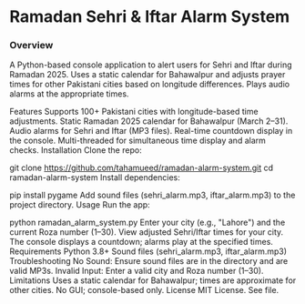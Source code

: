 # Ramadan Sehri & Iftar Alarm System
### Overview
A Python-based console application to alert users for Sehri and Iftar during Ramadan 2025. Uses a static calendar for Bahawalpur and adjusts prayer times for other Pakistani cities based on longitude differences. Plays audio alarms at the appropriate times.

Features
Supports 100+ Pakistani cities with longitude-based time adjustments.
Static Ramadan 2025 calendar for Bahawalpur (March 2–31).
Audio alarms for Sehri and Iftar (MP3 files).
Real-time countdown display in the console.
Multi-threaded for simultaneous time display and alarm checks.
Installation
Clone the repo:

git clone https://github.com/tahamueed/ramadan-alarm-system.git
cd ramadan-alarm-system
Install dependencies:

pip install pygame
Add sound files (sehri_alarm.mp3, iftar_alarm.mp3) to the project directory.
Usage
Run the app:

python ramadan_alarm_system.py
Enter your city (e.g., "Lahore") and the current Roza number (1–30).
View adjusted Sehri/Iftar times for your city.
The console displays a countdown; alarms play at the specified times.
Requirements
Python 3.8+
Sound files (sehri_alarm.mp3, iftar_alarm.mp3)
Troubleshooting
No Sound: Ensure sound files are in the directory and are valid MP3s.
Invalid Input: Enter a valid city and Roza number (1–30).
Limitations
Uses a static calendar for Bahawalpur; times are approximate for other cities.
No GUI; console-based only.
License
MIT License. See  file.

